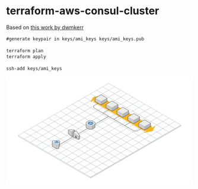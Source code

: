 # terraform-aws-consul-cluster

Based on [this work by dwmkerr](https://github.com/dwmkerr/terraform-consul-cluster)

```
#generate keypair in keys/ami_keys keys/ami_keys.pub

terraform plan
terraform apply

ssh-add keys/ami_keys

```
![cloudcraft](resources/cloudcraft.png)

